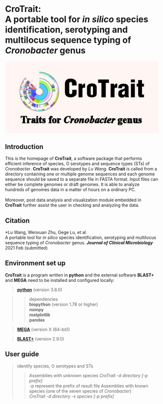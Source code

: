 # **CroTrait:**<br>A portable tool for *in silico* species identification, serotyping and multilocus sequence typing of *Cronobacter* genus
![icon](assist/icon.jpg)

## Introduction

This is the homepage of **CroTrait**, a software package that performs efficient inference of species, O serotypes and sequence types (STs) of *Cronobacter*. **CroTrait** was developed by *Lu Wang*. **CroTrait** is called from a directory containing one or multiple genome sequences and each genome sequence should be saved to a separate file in FASTA format. Input files can either be complete genomes or draft genomes. It is able to analyze hundreds of genomes data in a matter of hours on a ordinary PC. <br><br>
Moreover, post data analysis and visualization module embedded in **CroTrait** further assist the user in checking and analyzing the data.

## Citation
*Lu Wang, Wenxuan Zhu, Gege Lu, et al. <br>
A portable tool for *in silico* species identification, serotyping and multilocus sequence typing of *Cronobacter* genus.
***Journal of Clinical Microbiology*** 2021 Feb (submitted)

## Environment set up
**CroTrait** is a program written in **python** and the external software **BLAST+** and **MEGA** need to be installed and configured locally:<br>

>**[python](https://www.python.org/)** (version 3.8.0) <br>

>> dependencies <br>
>> **biopython** (version 1.78 or higher) <br>
>> **numpy** <br>
>> **matplotlib** <br>
>> **pandas** <br>

>**[MEGA](https://www.megasoftware.net/)** (version X (64-bit))<br>

>**[BLAST+](https://blast.ncbi.nlm.nih.gov/)** (version 2.9.0)<br>

## User guide

> identify species, O serotypes and STs <br>
>> Assemblies with unknown species
>> *CroTrait -d directory [-p prefix]* <br>
>> -p represent the prefix of result file
>> Assemblies with known species (one of the seven species of *Cronobacter*) <br>
>> *CroTrait -d directory -s species [-p prefix]*




